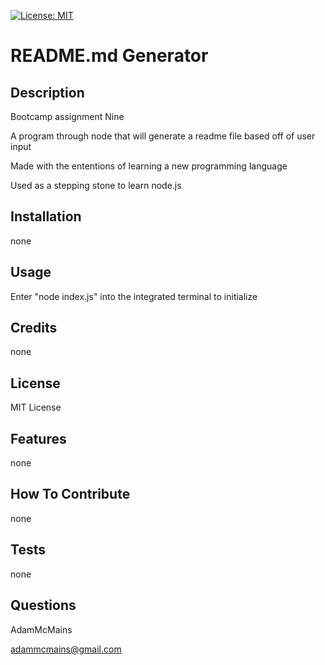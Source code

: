 [![License: MIT](https://img.shields.io/badge/License-MIT-yellow.svg)](https://opensource.org/licenses/MIT)
# README.md Generator

## Description

Bootcamp assignment Nine

A program through node that will generate a readme file based off of user input

Made with the ententions of learning a new programming language

Used as a stepping stone to learn node.js

## Installation

none
## Usage

Enter "node index.js" into the integrated terminal to initialize
## Credits

none
## License

MIT License

## Features

none
## How To Contribute

none
## Tests

none
## Questions

AdamMcMains

adammcmains@gmail.com

